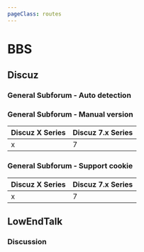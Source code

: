 ```yaml
---
pageClass: routes
---
```


# BBS

## Discuz

### General Subforum - Auto detection

<RouteEn author="junfengP" example="/discuz/http%3a%2f%2fwww.u-share.cn%2fforum.php%3fmod%3dforumdisplay%26fid%3d56" path="/discuz/:link" :paramsDesc="['link of subforum, require url encoded ']"/>

### General Subforum - Manual version

<RouteEn author="junfengP" example="/discuz/x/https%3a%2f%2fwww.52pojie.cn%2fforum-16-1.html" path="/discuz/:ver/:link" :paramsDesc="['discuz version，see below table','link of subforum, require url encoded']" >

| Discuz X Series | Discuz 7.x Series |
| --------------- | ----------------- |
| x               | 7                 |

</RouteEn>

### General Subforum - Support cookie

<RouteEn author="junfengP" example="/discuz/x/00/https%3a%2f%2fbbs.zdfx.net%2fforum-2-1.html" path="/discuz/:ver/:cid/:link" :paramsDesc="['discuz version，see below table', 'Cookie id，require self hosted and set environment parameters, see Deploy - Configuration pages for detail','link of subforum, require url encoded']" >

| Discuz X Series | Discuz 7.x Series |
| --------------- | ----------------- |
| x               | 7                 |

</RouteEn>

## LowEndTalk

### Discussion

<RouteEn author="nczitzk" example="/lowendtalk/discussion/168480" path="/lowendtalk/discussion/:id?" :paramsDesc="['Discussion id']"/>
